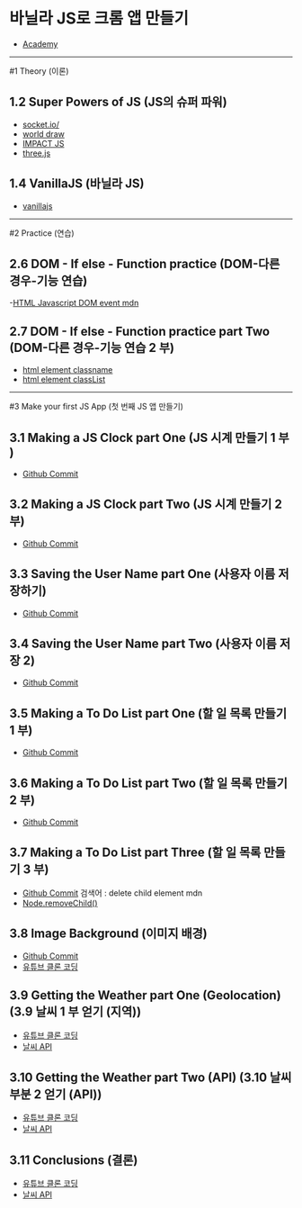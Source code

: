 # 바닐라 JS로 크롬 앱 만들기
- [Academy](https://academy.nomadcoders.co/courses/enrolled/435558)

---

#1 Theory (이론)

## 1.2 Super Powers of JS (JS의 슈퍼 파워)
- [socket.io/](https://socket.io/)
- [world draw](https://world-draw.appspot.com/draw)
- [IMPACT JS](https://impactjs.com/)
- [three.js](https://threejs.org/)

## 1.4 VanillaJS (바닐라 JS)
- [vanillajs](http://vanilla-js.com/)

---

#2 Practice (연습)

## 2.6 DOM - If else - Function practice (DOM-다른 경우-기능 연습)
-[HTML Javascript DOM event mdn](developer.mozilla.org/ko/docs/Web/Events)

## 2.7 DOM - If else - Function practice part Two (DOM-다른 경우-기능 연습 2 부)
- [html element classname](https://developer.mozilla.org/ko/docs/Web/API/Element/className)
- [html element classList](https://developer.mozilla.org/ko/docs/Web/API/Element/classList)

---

#3 Make your first JS App (첫 번째 JS 앱 만들기)

## 3.1 Making a JS Clock part One (JS 시계 만들기 1 부 )
- [Github Commit](https://github.com/nomadcoders/js-basics/commit/570d0cba60c1671ad5edbd843ee18fb494cb6cf7)

## 3.2 Making a JS Clock part Two (JS 시계 만들기 2 부)
- [Github Commit](https://github.com/nomadcoders/js-basics/commit/d1d11ef780ff9f1f644a69dec8eaa966004ca921)

## 3.3 Saving the User Name part One (사용자 이름 저장하기)
- [Github Commit](https://github.com/nomadcoders/js-basics/commit/70a22849f56ed53fd85236669504c6aadf461124)

## 3.4 Saving the User Name part Two (사용자 이름 저장 2)
- [Github Commit](https://github.com/nomadcoders/js-basics/commit/64914f4f6659088d3e72e6c62e2f9ff10e26399b)

## 3.5 Making a To Do List part One (할 일 목록 만들기 1 부)
- [Github Commit](https://github.com/nomadcoders/js-basics/commit/2abe9f599700c8d400a2786274411940d7210651)

## 3.6 Making a To Do List part Two (할 일 목록 만들기 2 부)
- [Github Commit](https://github.com/nomadcoders/js-basics/commit/2b5e90c285502b79550e9170a227979f750ddded)

## 3.7 Making a To Do List part Three (할 일 목록 만들기 3 부)
- [Github Commit](https://github.com/nomadcoders/js-basics/commit/fa6060c6f609c4dd3b94ac0b0a2846b88d9345fc)
검색어 : delete child element mdn
- [Node.removeChild()](https://developer.mozilla.org/en-US/docs/Web/API/Node/removeChild)

## 3.8 Image Background (이미지 배경)
- [Github Commit](https://github.com/nomadcoders/js-basics/commit/d8ad31037afdf700b7a02360ff8a05c243fbfdcc)
- [유튜브 클론 코딩](https://academy.nomadcoders.co/p/javascript-fullstack-from-zero-to-hero/)

## 3.9 Getting the Weather part One (Geolocation) (3.9 날씨 1 부 얻기 (지역))
- [유튜브 클론 코딩](https://academy.nomadcoders.co/p/javascript-fullstack-from-zero-to-hero/)
- [날씨 API](https://openweathermap.org/api)

## 3.10 Getting the Weather part Two (API) (3.10 날씨 부분 2 얻기 (API))
- [유튜브 클론 코딩](https://academy.nomadcoders.co/p/javascript-fullstack-from-zero-to-hero/)
- [날씨 API](https://openweathermap.org/api)

## 3.11 Conclusions (결론)
- [유튜브 클론 코딩](https://academy.nomadcoders.co/p/javascript-fullstack-from-zero-to-hero/)
- [날씨 API](https://openweathermap.org/api)